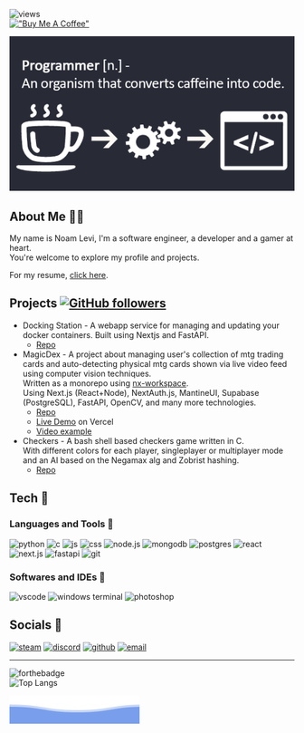 ![views](https://komarev.com/ghpvc/?username=LooLzzz&color=green)  
[!["Buy Me A Coffee"](https://www.buymeacoffee.com/assets/img/custom_images/orange_img.png)](https://www.buymeacoffee.com/loolzzz)

![banner](./banner.png)  

## About Me 💁‍♂️

My name is Noam Levi, I'm a software engineer, a developer and a gamer at heart.  
You're welcome to explore my profile and projects.

For my resume, [click here](https://drive.google.com/file/d/1cY4iZiepFwAUlLaSyZ1vsTD_p_q0IfX0/view?usp=sharing).

## Projects [![GitHub followers](https://img.shields.io/github/followers/LooLzzz.svg?style=social&label=Follow&maxAge=2592000)](https://github.com/LooLzzz?tab=followers)

* Docking Station - A webapp service for managing and updating your docker containers.
  Built using Nextjs and FastAPI.
  * [Repo](https://github.com/LooLzzz/docking-station/)
* MagicDex - A project about managing user's collection of mtg trading cards and auto-detecting physical mtg cards shown via live video feed using computer vision techniques.  
  Written as a monorepo using [nx-workspace](https://nx.dev/).  
  Using Next.js (React+Node), NextAuth.js, MantineUI, Supabase (PostgreSQL), FastAPI, OpenCV, and many more technologies.
  * [Repo](https://github.com/loolzzz/magicdex-nextjs)
  * [Live Demo](https://magicdex-dev.vercel.app/) on Vercel
  * [Video example](https://user-images.githubusercontent.com/8081213/195080193-718686a4-4e7c-4034-9b1f-19ec2303041b.mp4)
* Checkers - A bash shell based checkers game written in C.  
  With different colors for each player, singleplayer or multiplayer mode and an AI based on the Negamax alg and Zobrist hashing.  
  * [Repo](https://github.com/LooLzzz/checkers)

## Tech 🔧

### Languages and Tools 🍕

![python](https://img.icons8.com/color/32/000000/python--v1.png)
![c](https://img.icons8.com/color/32/000000/c-programming.png)
![js](https://img.icons8.com/color/32/000000/javascript--v1.png)
![css](https://img.icons8.com/color/32/000000/css3.png)
![node.js](https://img.icons8.com/color/35/000000/nodejs.png)
![mongodb](https://img.icons8.com/color/35/000000/mongodb.png)
![postgres](https://img.icons8.com/?size=35&id=38561&format=png)
![react](https://img.icons8.com/officexs/32/000000/react.png)  
![next.js](https://img.icons8.com/?size=35&id=yUdJlcKanVbh&format=png)
![fastapi](https://fastapi.tiangolo.com/img/icon-white.svg)
![git](https://img.icons8.com/color/32/000000/git.png)

### Softwares and IDEs 🧾

![vscode](https://img.icons8.com/fluent/32/000000/visual-studio-code-2019.png)
<img alt="windows terminal" src="https://raw.githubusercontent.com/microsoft/terminal/master/res/terminal.ico" width="32px" />
![photoshop](https://img.icons8.com/color/32/000000/adobe-photoshop--v1.png)

## Socials 🔗

[![steam](https://img.icons8.com/fluent/32/000000/steam.png)](https://steamcommunity.com/id/LooLzzz)
[![discord](https://img.icons8.com/color/32/000000/discord-logo.png)](https://discordapp.com/users/588830154311204896)
[![github](https://img.icons8.com/ios-glyphs/32/ffffff/github.png)](https://github.com/LooLzzz)
[![email](https://img.icons8.com/material-rounded/33/eeeeee/filled-message.png)](mailto:noaml12@gmail.com)

---

![forthebadge](https://forthebadge.com/images/badges/powered-by-coffee.svg)  
![Top Langs](https://github-readme-stats.vercel.app/api/top-langs/?username=LooLzzz&layout=compact)

![bottom header](./bottom_header.svg)

